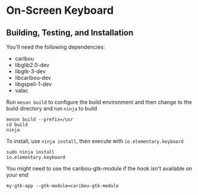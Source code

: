 # On-Screen Keyboard

## Building, Testing, and Installation

You'll need the following dependencies:
* caribou
* libglib2.0-dev
* libgtk-3-dev
* libcaribou-dev
* libgspell-1-dev
* valac

Run `meson build` to configure the build environment and then change to the build directory and run `ninja` to build

    meson build --prefix=/usr
    cd build
    ninja

To install, use `ninja install`, then execute with `io.elementary.keyboard`

    sudo ninja install
    io.elementary.keyboard

You might need to use the caribou-gtk-module if the hook isn't available on your end

    my-gtk-app --gtk-module=caribou-gtk-module
